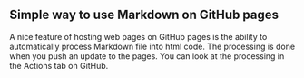 ## Simple way to use Markdown on GitHub pages

A nice feature of hosting web pages on GitHub pages is the ability to automatically process
Markdown file into html code. The processing is done when you push an update to the pages. 
You can look at the processing in the Actions tab on GitHub.

